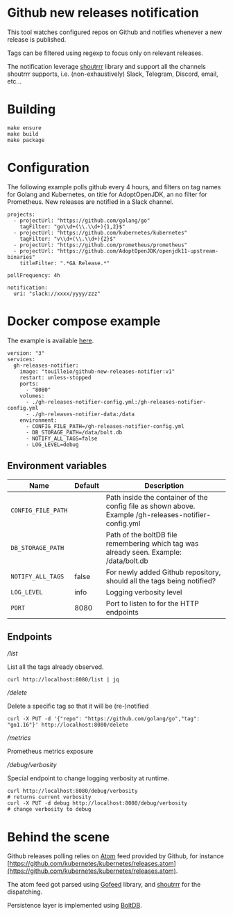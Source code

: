 Github new releases notification
====

This tool watches configured repos on Github 
and notifies whenever a new release is published.

Tags can be filtered using regexp to focus only
on relevant releases.

The notification leverage [shoutrrr](https://github.com/containrrr/shoutrrr)
library and support all the channels shoutrrr supports, i.e. (non-exhaustively)
Slack, Telegram, Discord, email, etc...

# Building

```
make ensure
make build
make package
```

# Configuration

The following example polls github every 4 hours, and filters
on tag names for Golang and Kubernetes, on title for AdoptOpenJDK,
an no filter for Prometheus.
New releases are notified in a Slack channel.

```
projects:
  - projectUrl: "https://github.com/golang/go"
    tagFilter: "go\\d+(\\.\\d+){1,2}$"
  - projectUrl: "https://github.com/kubernetes/kubernetes"
    tagFilter: "v\\d+(\\.\\d+){2}$"
  - projectUrl: "https://github.com/prometheus/prometheus"
  - projectUrl: "https://github.com/AdoptOpenJDK/openjdk11-upstream-binaries"
    titleFilter: ".*GA Release.*"

pollFrequency: 4h

notification:
  uri: "slack://xxxx/yyyy/zzz"
```

# Docker compose example

The example is available [here](./docker-compose.yml).

```
version: "3"
services:
  gh-releases-notifier:
    image: "touilleio/github-new-releases-notifier:v1"
    restart: unless-stopped
    ports:
      - "8080"
    volumes:
      - ./gh-releases-notifier-config.yml:/gh-releases-notifier-config.yml
      - ./gh-releases-notifier-data:/data
    environment:
      - CONFIG_FILE_PATH=/gh-releases-notifier-config.yml
      - DB_STORAGE_PATH=/data/bolt.db
      - NOTIFY_ALL_TAGS=false
      - LOG_LEVEL=debug
```

## Environment variables

| Name | Default | Description |
|------|---------|-------------|
| `CONFIG_FILE_PATH` | | Path inside the container of the config file as shown above. Example /gh-releases-notifier-config.yml |
| `DB_STORAGE_PATH` | | Path of the boltDB file remembering which tag was already seen. Example: /data/bolt.db |
| `NOTIFY_ALL_TAGS` | false | For newly added Github repository, should all the tags being notified? |
| `LOG_LEVEL` | info | Logging verbosity level |
| `PORT` | 8080 | Port to listen to for the HTTP endpoints |

## Endpoints

*/list*

List all the tags already observed.

```
curl http://localhost:8080/list | jq
```

*/delete*

Delete a specific tag so that it will be (re-)notified

```
curl -X PUT -d '{"repo": "https://github.com/golang/go","tag": "go1.16"}' http://localhost:8080/delete
```

*/metrics*

Prometheus metrics exposure

*/debug/verbosity*

Special endpoint to change logging verbosity at runtime.

```
curl http://localhost:8080/debug/verbosity
# returns current verbosity
curl -X PUT -d debug http://localhost:8080/debug/verbosity
# change verbosity to debug
```

# Behind the scene

Github releases polling relies on [Atom]() feed provided by Github, 
for instance [https://github.com/kubernetes/kubernetes/releases.atom](https://github.com/kubernetes/kubernetes/releases.atom).

The atom feed got parsed using [Gofeed](https://github.com/mmcdole/gofeed) library, 
and [shoutrrr](https://github.com/containrrr/shoutrrr) for the dispatching.

Persistence layer is implemented using [BoltDB](https://github.com/etcd-io/bbolt).
